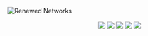 ![Renewed Networks](https://rndevs.online/static/renew1.png)
<p align="center">
<a href="https://github.com/renewed-networks"><img align="center" src="https://img.shields.io/badge/GitHub-171a21?style=for-the-badge&logo=github"/></a>
<a href="https://steamcommunity.com/groups/renewed_networks"><img align="center" src="https://img.shields.io/badge/Steam-2a475e?style=for-the-badge&logo=steam"/></a>
<a href="https://discord.gg/4MBuAKJGYR"><img align="center" src="https://img.shields.io/badge/Discord-%237289da?style=for-the-badge&logo=discord&logoColor=white"/></a>
<a href="https://www.youtube.com/channel/UCfTGiEu2wfXTPpEoChq2fgg"><img align="center" src="https://img.shields.io/badge/YouTube-FF0000?style=for-the-badge&logo=youtube&logoColor=white"/></a>
<a href="https://www.moddb.com/company/rndevs"><img align="center" src="https://img.shields.io/badge/ModDB-FFF000?style=for-the-badge&logo=readthedocs&logoColor=black"/></a>
</p>
